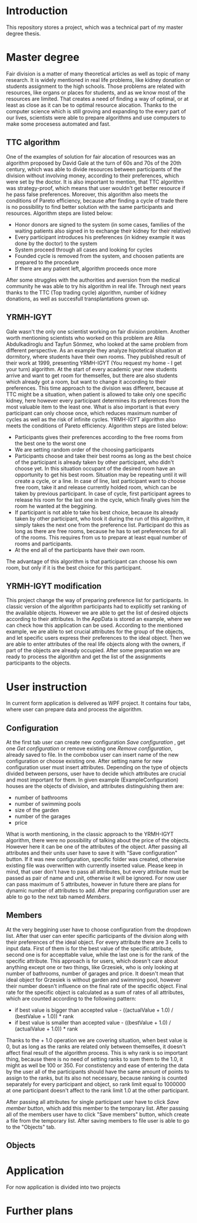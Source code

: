 # Introduction

This repository stores a project, which was a technical part of my master degree thesis.

# Master degree

Fair division is a matter of many theoretical articles as well as topic of many research. It is widely mentioned in real life problems, like kidney donation or students assignment to the high schools. Those problems are related with resources, like organs or places for students, and as we know most of the resources are limited. That creates a need of finding a way of optimal, or at least as close as it can be to optimal resource alocation. Thanks to the computer science which is still groving and expanding to the every part of our lives, scientists were able to prepare algorithms and use computers to make some procesess automated and fast. 

## TTC algorithm

One of the examples of solution for fair alocation of resources was an algorithm proposed by David Gale at the turn of 60s and 70s of the 20th century, which was able to divide resources between participants of the division without involving money, according to their preferences, which were set by the doctor. It is also important to mention, that TTC algorithm was strategy-proof, which means that user wouldn't get better resource if he pass false preferences. Moreover, this algorithm also meets the conditions of Pareto efficiency, because after finding a cycle of trade there is no possibility to find better solution with the same participants and resources. Algorithm steps are listed below:

* Honor donors are signed to the system (in some cases, families of the waiting patients also signed in to exchange their kidney for their relative)
* Every participant introduces his preferences (in kidney example it was done by the doctor) to the system
* System proceed through all cases and looking for cycles
* Founded cycle is removed from the system, and choosen patients are prepared to the procedure
* If there are any patient left, algorithm proceeds once more

After some struggles with the authorities and aversion from the medical community he was able to try his algorithm in real life. Through next years thanks to the TTC (Top trading cycle) algorithm, number of kidney donations, as well as succesfull transplantations grown up.

## YRMH-IGYT

Gale wasn't the only one scientist working on fair division problem. Another worth mentioning scientists who worked on this problem are Atila Abdulkadiroglu and Tayfun Sönmez, who looked at the same problem from different perspective. As an example they analyze hipotetical situation at dormitory, where students have their own rooms. They published result of their work at 1999, presenting YRMH-IGYT (You request my home - I get your turn) algorithm. At the start of every academic year new students arrive and want to get room for themselfes, but there are also students which already got a room, but want to change it according to their preferences. This time approach to the division was different, because at TTC might be a situation, when patient is allowed to take only one specific kidney, here however every participant determines its preferences from the most valuable item to the least one. What is also important is that every participant can only choose once, which reduces maximum number of cycles as well as the risk of infinite cycles. YRMH-IGYT algorithm also meets the conditions of Pareto efficiency. Algorithm steps are listed below:

* Participants gives their preferences according to the free rooms from the best one to the worst one
* We are setting random order of the choosing participants
* Participants choose and take their best rooms as long as the best choice of the participant is already taken by other participant, who didn't choose yet. In this situation occupant of the desired room have an opportunity to get his best room. Situation may be repeating until it will create a cycle, or a line. In case of line, last participant want to choose free room, take it and release currently holded room, which can be taken by previous participant. In case of cycle, first participant agrees to release his room for the last one in the cycle, which finally gives him the room he wanted at the beggining.
* If participant is not able to take his best choice, because its already taken by other participant, who took it during the run of this algorithm, it simply takes the next one from the preference list. Participant do this as long as there are free rooms, because he has to set preferences for all of the rooms. This requires from us to prepare at least equal number of rooms and participants.
* At the end all of the participants have their own room.

The advantage of this algorithm is that participant can choose his own room, but only if it is the best choice for this participant.

## YRMH-IGYT modification

This project change the way of preparing preference list for participants. In classic version of the algorithm participants had to explicitly set ranking of the available objects. However we are able to get the list of desired objects according to their attributes. In the AppData is stored an example, where we can check how this application can be used. According to the mentioned example, we are able to set crucial attributes for the group of the objects, and let specific users express their preferences to the ideal object. Then we are able to enter attributes of the real life objects along with the owners, if part of the objects are already occupied. After some preparation we are ready to process the algorithm and get the list of the assignments participants to the objects.

# User instruction

In current form application is delivered as WPF project. It contains four tabs, where user can prepare data and process the algorithm. 

## Configuration

At the first tab user can create new configuration *Save configuration* , get one *Get configuration* or remove existing one *Remove configuration*, already saved to file. In the combobox user can insert name of the new configuration or choose existing one. After setting name for new configuration user must insert attributes. Depending on the type of objects divided between persons, user have to decide which attributes are crucial and most important for them. In given example (ExampleConfiguration) houses are the objects of division, and attributes distinguishing them are:

* number of bathrooms
* number of swimming pools
* size of the garden
* number of the garages
* price

What is worth mentioning, in the classic approach to the YRMH-IGYT algorithm, there were no possibility of talking about the price of the objects. However here it can be one of the attributes of the object. After passing all attributes and their units user have to save it with "Save configuration" button. If it was new configuration, specific folder was created, otherwise existing file was overwritten with currently inserted value. Please keep in mind, that user don't have to pass all attributes, but every attribute must be passed as pair of name and unit, otherwise it will be ignored. For now user can pass maximum of 5 attributes, however in future there are plans for dynamic number of attributes to add. After preparing configuration user are able to go to the next tab named *Members*.

## Members

At the very beggining user have to choose configuration from the dropdown list. After that user can enter specific participants of the division along with their preferences of the ideal object. For every attribute there are 3 cells to input data. First of them is for the best value of the specific attribute, second one is for accepttable value, while the last one is for the rank of the specific attribute. This approach is for users, which doesn't care about anything except one or two things, like Grzesiek, who is only looking at number of bathrooms, number of garages and price. It doesn't mean that ideal object for Grzesiek is without garden and swimming pool, however their number doesn't influence on the final rate of the specific object. Final rate for the specific object is calculated as a sum of rates of all attributes, which are counted according to the following pattern:

* if best value is bigger than accepted value - ((actualValue + 1.0) / (bestValue + 1.0)) * rank
* if best value is smaller than accepted value - ((bestValue + 1.0) / (actualValue + 1.0)) * rank

Thanks to the + 1.0 operation we are covering situation, when best value is 0, but as long as the ranks are related only between themselfes, it doesn't affect final result of the algorithm process. This is why rank is so important thing, because there is no need of setting ranks to sum them to the 1.0, it might as well be 100 or 350. For constistency and ease of entering the data by the user all of the participants should have the same amount of points to assign to the ranks, but its also not necessary, because ranking is counted separately for every participant and object, so rank limit equal to 1000000 at one participant doesn't affect to the rank limit 1.0 at the other participant.

After passing all attributes for single participant user have to click *Save member* button, which add this member to the temporary list. After passing all of the members user have to click "Save members" button, which create a file from the temporary list. After saving members to file user is able to go to the "Objects" tab.

## Objects

# Application

For now application is divided into two projects

# Further plans




